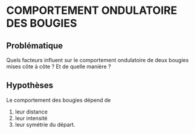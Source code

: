 # COMPORTEMENT ONDULATOIRE DES BOUGIES

## Problématique

Quels facteurs influent sur le comportement ondulatoire de deux bougies mises côte à côte ? 
Et de quelle manière ?

## Hypothèses

Le comportement des bougies dépend de 
  1. leur distance 
  2. leur intensité  
  3. leur symétrie du départ.

